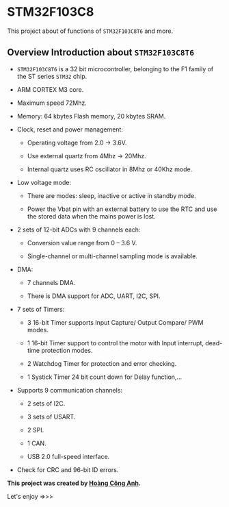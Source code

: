 # STM32F103C8

This project about of functions of `STM32F103C8T6` and more.

## Overview Introduction about `STM32F103C8T6`

- `STM32F103C8T6` is a 32 bit microcontroller, belonging to the F1 family of the ST series `STM32` chip.

- ARM CORTEX M3 core.

- Maximum speed 72Mhz.

- Memory: 64 kbytes Flash memory, 20 kbytes SRAM.

- Clock, reset and power management:

  + Operating voltage from 2.0 → 3.6V.

  + Use external quartz from 4Mhz → 20Mhz.

  + Internal quartz uses RC oscillator in 8Mhz or 40Khz mode.

- Low voltage mode:

  + There are modes: sleep, inactive or active in standby mode.

  + Power the Vbat pin with an external battery to use the RTC and use the stored data when the mains power is lost.
  
- 2 sets of 12-bit ADCs with 9 channels each:

  + Conversion value range from 0 – 3.6 V.

  + Single-channel or multi-channel sampling mode is available.

- DMA:

  + 7 channels DMA.

  + There is DMA support for ADC, UART, I2C, SPI.

- 7 sets of Timers:

  + 3 16-bit Timer supports Input Capture/ Output Compare/ PWM modes.

  + 1 16-bit Timer support to control the motor with Input interrupt, dead-time protection modes.

  + 2 Watchdog Timer for protection and error checking.

  + 1 Systick Timer 24 bit count down for Delay function,…

- Supports 9 communication channels:

  + 2 sets of I2C.

  + 3 sets of USART.

  + 2 SPI.

  + 1 CAN.

  + USB 2.0 full-speed interface.

- Check for CRC and 96-bit ID errors.


**This project was created by [Hoàng Công Anh](https://www.facebook.com/HoangCongAnh/).**

Let's enjoy =>>>
